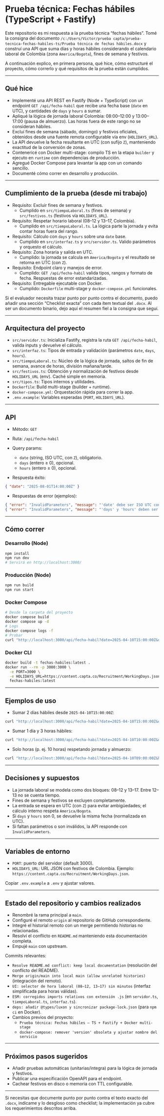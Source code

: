 # Prueba técnica: Fechas hábiles (TypeScript + Fastify)

Este repositorio es mi respuesta a la prueba técnica “fechas hábiles”. Tomé la consigna del documento `/c:/Users/Victor/prueba capta/prueba-tecnica-fechas-habiles-ts/Prueba técnica de fechas hábiles.docx` y construí una API que suma días y horas hábiles considerando el calendario laboral de Colombia (zona `America/Bogota`), fines de semana y festivos.

A continuación explico, en primera persona, qué hice, cómo estructuré el proyecto, cómo correrlo y qué requisitos de la prueba están cumplidos.

---

## Qué hice

- Implementé una API REST en Fastify (Node + TypeScript) con un endpoint `GET /api/fecha-habil` que recibe una fecha base (`date` en UTC), y cantidades de `days` y `hours` a sumar.
- Apliqué la lógica de jornada laboral Colombia: 08:00–12:00 y 13:00–17:00 (pausa de almuerzo). Las horas fuera de este rango no se consideran hábiles.
- Excluí fines de semana (sábado, domingo) y festivos oficiales, obtenidos desde una fuente remota configurable vía env (`HOLIDAYS_URL`).
- La API devuelve la fecha resultante en UTC (con sufijo `Z`), manteniendo exactitud de la conversión de zonas.
- Contenericé con Docker multi-stage: compilo TS en la etapa `builder` y ejecuto en `runtime` con dependencias de producción.
- Agregué Docker Compose para levantar la app con un comando sencillo.
- Documenté cómo correr en desarrollo y producción.

---

## Cumplimiento de la prueba (desde mi trabajo)

- Requisito: Excluir fines de semana y festivos.
  - Cumplido en `src/tiempoLaboral.ts` (fines de semana) y `src/festivos.ts` (festivos vía `HOLIDAYS_URL`).
- Requisito: Respetar horario laboral (08–12 y 13–17, Colombia).
  - Cumplido en `src/tiempoLaboral.ts`. La lógica parte la jornada y evita contar horas fuera del rango.
- Requisito: Cálculo con `days` y `hours` sobre una `date` base.
  - Cumplido en `src/interfaz.ts` y `src/servidor.ts`. Valido parámetros y orquesto el cálculo.
- Requisito: Zona horaria y salida en UTC.
  - Cumplido: la jornada se calcula en `America/Bogota` y el resultado se retorna en UTC (con `Z`).
- Requisito: Endpoint claro y manejos de error.
  - Cumplido: `GET /api/fecha-habil` valida tipos, rangos y formato de fecha. Respuestas de error estandarizadas.
- Requisito: Entregable ejecutable con Docker.
  - Cumplido: `Dockerfile` multi-stage y `docker-compose.yml` funcionales.

Si el evaluador necesita trazar punto por punto contra el documento, puedo añadir una sección “Checklist exacta” con cada ítem textual del `.docx`. Al ser un documento binario, dejo aquí el resumen fiel a la consigna que seguí.

---

## Arquitectura del proyecto

- `src/servidor.ts`: Inicializa Fastify, registra la ruta `GET /api/fecha-habil`, valida inputs y devuelve el cálculo.
- `src/interfaz.ts`: Tipos de entrada y validación (parámetros `date`, `days`, `hours`).
- `src/tiempoLaboral.ts`: Núcleo de la lógica de jornada, saltos de fin de semana, avance de horas, división mañana/tarde.
- `src/festivos.ts`: Obtención y normalización de festivos desde `HOLIDAYS_URL` (env). Caché simple en memoria.
- `src/tipos.ts`: Tipos internos y utilidades.
- `Dockerfile`: Build multi-stage (builder + runtime).
- `docker-compose.yml`: Orquestación rápida para correr la app.
- `.env.example`: Variables esperadas (`PORT`, `HOLIDAYS_URL`).

---

## API

- Método: `GET`
- Ruta: `/api/fecha-habil`
- Query params:
  - `date` (string, ISO UTC, con `Z`), obligatorio.
  - `days` (entero ≥ 0), opcional.
  - `hours` (entero ≥ 0), opcional.

- Respuesta éxito:
```json
{ "date": "2025-08-01T14:00:00Z" }
```

- Respuestas de error (ejemplos):
```json
{ "error": "InvalidParameters", "message": "'date' debe ser ISO UTC con Z" }
{ "error": "InvalidParameters", "message": "'days' y 'hours' deben ser enteros ≥ 0" }
```

---

## Cómo correr

### Desarrollo (Node)
```bash
npm install
npm run dev
# Servirá en http://localhost:3000/
```

### Producción (Node)
```bash
npm run build
npm run start
```

### Docker Compose
```bash
# Desde la carpeta del proyecto
docker compose build
docker compose up -d
# Logs
docker compose logs -f
# Probar
curl "http://localhost:3000/api/fecha-habil?date=2025-04-10T15:00:00Z&days=5&hours=4"
```

### Docker CLI
```bash
docker build -t fechas-habiles:latest .
docker run --rm -p 3000:3000 \
  -e PORT=3000 \
  -e HOLIDAYS_URL=https://content.capta.co/Recruitment/WorkingDays.json \
  fechas-habiles:latest
```

---

## Ejemplos de uso

- Sumar 2 días hábiles desde `2025-04-10T15:00:00Z`:
```bash
curl "http://localhost:3000/api/fecha-habil?date=2025-04-10T15:00:00Z&days=2"
```

- Sumar 1 día y 3 horas hábiles:
```bash
curl "http://localhost:3000/api/fecha-habil?date=2025-04-10T10:00:00Z&days=1&hours=3"
```

- Solo horas (p. ej. 10 horas) respetando jornada y almuerzo:
```bash
curl "http://localhost:3000/api/fecha-habil?date=2025-04-10T09:00:00Z&hours=10"
```

---

## Decisiones y supuestos

- La jornada laboral se modela como dos bloques: 08–12 y 13–17. Entre 12–13 no se cuenta tiempo.
- Fines de semana y festivos se excluyen completamente.
- La entrada se espera en UTC (con `Z`) para evitar ambigüedades; el cálculo interno respeta `America/Bogota`.
- Si `days` y `hours` son 0, se devuelve la misma fecha (normalizada en UTC).
- Si faltan parámetros o son inválidos, la API responde con `InvalidParameters`.

---

## Variables de entorno

- `PORT`: puerto del servidor (default 3000).
- `HOLIDAYS_URL`: URL JSON con festivos de Colombia. Ejemplo: `https://content.capta.co/Recruitment/WorkingDays.json`.

Copiar `.env.example` a `.env` y ajustar valores.

---

## Estado del repositorio y cambios realizados

- Renombré la rama principal a `main`.
- Configuré el remoto `origin` al repositorio de GitHub correspondiente.
- Integré el historial remoto con un merge permitiendo historias no relacionadas.
- Resolví el conflicto en `README.md` manteniendo esta documentación completa.
- Empujé `main` con upstream.

Commits relevantes:
- `Resolve README.md conflict: keep local documentation` (resolución del conflicto del README).
- `Merge origin/main into local main (allow unrelated histories)` (integración del remoto).
- `UI: selector de hora laboral (08–12, 13–17) sin minutos` (interfaz simplificada para horas válidas).
- `ESM: corregidos imports relativos con extensión .js` (en `servidor.ts`, `tiempoLaboral.ts`, `interfaz.ts`).
- `deps: añadir @types/luxon y sincronizar package-lock.json` (para `npm ci` en Docker).
- Cambios previos del proyecto:
  - `Prueba técnica: Fechas hábiles – TS + Fastify + Docker multi-stage`
  - `docker-compose: remover 'version' obsoleta y ajustar nombre del servicio`

---

## Próximos pasos sugeridos

- Añadir pruebas automáticas (unitarias/integra) para la lógica de jornada y festivos.
- Publicar una especificación OpenAPI para el endpoint.
- Cachear festivos en disco o memoria con TTL configurable.

---

Si necesitas que documente punto por punto contra el texto exacto del `.docx`, indícame y lo desgloso como checklist; la implementación ya cubre los requerimientos descritos arriba.
